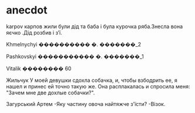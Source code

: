 # anecdot

karpov
карпов 
жили були дід та баба і була курочка ряба.Знесла вона яєчко .Дід розбив і з’ї.

Khmelnychyi
���������� �.  �������_2

Pashkovskyi
����������� �. �������_1 

Vitalik
�������� 60

Жильчук
У моей девушки сдохла собачка, и,
чтобы взбодрить ее, я нашел и 
принес ей точно такую же. 
Она расплакалась и спросила меня:
"Зачем мне две дохлые собачки?".

Загурський Артем
-Яку частину овоча найтяжче з'їсти?
-Візок.
